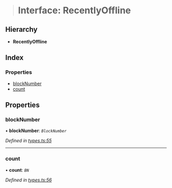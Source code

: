 > # Interface: RecentlyOffline

## Hierarchy

* **RecentlyOffline**

## Index

### Properties

* [blockNumber](_types_.recentlyoffline.md#blocknumber)
* [count](_types_.recentlyoffline.md#count)

## Properties

###  blockNumber

• **blockNumber**: *`BlockNumber`*

*Defined in [types.ts:55](https://github.com/polkadot-js/api/blob/f30354e/packages/api-derive/src/types.ts#L55)*

___

###  count

• **count**: *`BN`*

*Defined in [types.ts:56](https://github.com/polkadot-js/api/blob/f30354e/packages/api-derive/src/types.ts#L56)*